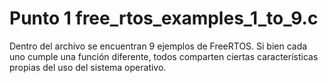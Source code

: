 # **Punto 1 free_rtos_examples_1_to_9.c**
Dentro del archivo se encuentran 9 ejemplos de FreeRTOS. Si bien cada uno cumple una función diferente, todos comparten ciertas características propias del uso del sistema operativo.







<!--stackedit_data:
eyJoaXN0b3J5IjpbLTE2ODgwMDUzODAsMTA1NzAwMzg0XX0=
-->